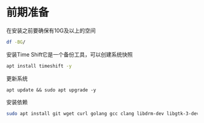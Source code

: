 # 前期准备

在安装之前要确保有10G及以上的空间

~~~bash
df -BG/
~~~

安装Time Shift它是一个备份工具，可以创建系统快照

~~~bash
apt install timeshift -y
~~~

更新系统

~~~
apt update && sudo apt upgrade -y
~~~

安装依赖

~~~bash
sudo apt install git wget curl golang gcc clang libdrm-dev libgtk-3-dev fzf make cmake
~~~

